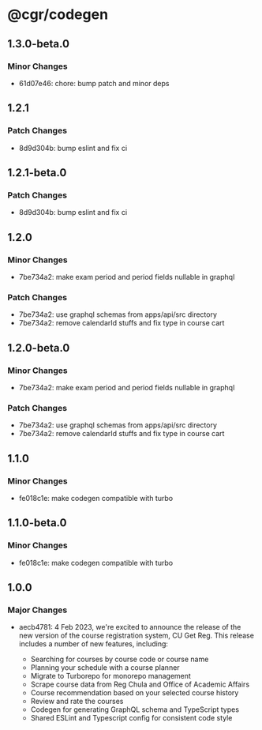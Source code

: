 # @cgr/codegen

## 1.3.0-beta.0

### Minor Changes

- 61d07e46: chore: bump patch and minor deps

## 1.2.1

### Patch Changes

- 8d9d304b: bump eslint and fix ci

## 1.2.1-beta.0

### Patch Changes

- 8d9d304b: bump eslint and fix ci

## 1.2.0

### Minor Changes

- 7be734a2: make exam period and period fields nullable in graphql

### Patch Changes

- 7be734a2: use graphql schemas from apps/api/src directory
- 7be734a2: remove calendarId stuffs and fix type in course cart

## 1.2.0-beta.0

### Minor Changes

- 7be734a2: make exam period and period fields nullable in graphql

### Patch Changes

- 7be734a2: use graphql schemas from apps/api/src directory
- 7be734a2: remove calendarId stuffs and fix type in course cart

## 1.1.0

### Minor Changes

- fe018c1e: make codegen compatible with turbo

## 1.1.0-beta.0

### Minor Changes

- fe018c1e: make codegen compatible with turbo

## 1.0.0

### Major Changes

- aecb4781: 4 Feb 2023, we're excited to announce the release of the new version of the course registration system, CU Get Reg. This release includes a number of new features, including:

  - Searching for courses by course code or course name
  - Planning your schedule with a course planner
  - Migrate to Turborepo for monorepo management
  - Scrape course data from Reg Chula and Office of Academic Affairs
  - Course recommendation based on your selected course history
  - Review and rate the courses
  - Codegen for generating GraphQL schema and TypeScript types
  - Shared ESLint and Typescript config for consistent code style
